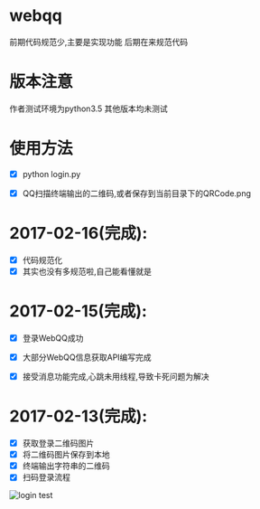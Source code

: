 # webqq
前期代码规范少,主要是实现功能
后期在来规范代码

# 版本注意
作者测试环境为python3.5
其他版本均未测试

# 使用方法
- [x] python login.py
- [x] QQ扫描终端输出的二维码,或者保存到当前目录下的QRCode.png


# 2017-02-16(完成):
- [x] 代码规范化
- [x] 其实也没有多规范啦,自己能看懂就是

# 2017-02-15(完成):
- [x] 登录WebQQ成功
- [x] 大部分WebQQ信息获取API编写完成
- [x] 接受消息功能完成,心跳未用线程,导致卡死问题为解决



# 2017-02-13(完成):
- [x] 获取登录二维码图片
- [x] 将二维码图片保存到本地
- [x] 终端输出字符串的二维码
- [x] 扫码登录流程

![login test](https://www.wd0g.com/wp-content/uploads/2017/02/login-1.gif)